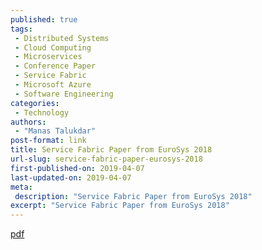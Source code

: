```yaml
---
published: true
tags:
 - Distributed Systems
 - Cloud Computing
 - Microservices
 - Conference Paper
 - Service Fabric
 - Microsoft Azure
 - Software Engineering
categories:
 - Technology
authors:
 - "Manas Talukdar"
post-format: link
title: Service Fabric Paper from EuroSys 2018
url-slug: service-fabric-paper-eurosys-2018
first-published-on: 2019-04-07
last-updated-on: 2019-04-07
meta:
 description: "Service Fabric Paper from EuroSys 2018"
excerpt: "Service Fabric Paper from EuroSys 2018"
---
```


[pdf](https://shegufta.com/wp-content/uploads/2018/06/SF-Microsoft-Service-Fabric.pdf)
